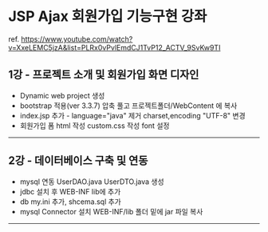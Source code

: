 ﻿# JSP Ajax 회원가입 기능구현 강좌

ref. https://www.youtube.com/watch?v=XxeLEMC5jzA&list=PLRx0vPvlEmdCJ1TvP12_ACTV_9SvKw9TI

## 1강 - 프로젝트 소개 및 회원가입 화면 디자인

- Dynamic web project 생성
- bootstrap 적용(ver 3.3.7) 압축 풀고 프로젝트폴더/WebContent 에 복사
- index.jsp 추가 - language="java" 제거 charset,encoding "UTF-8" 변경
- 회원가입 폼 html 작성 custom.css 작성 font 설정
- - -

## 2강 - 데이터베이스 구축 및 연동

- mysql 연동 UserDAO.java UserDTO.java 생성
- jdbc 설치 후  WEB-INF lib에 추가 
- db my.ini 추가, shcema.sql 추가 
- mysql Connector 설치 WEB-INF/lib 폴더 밑에 jar 파일 복사
- - -

